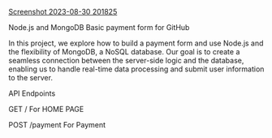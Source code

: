 

[Screenshot 2023-08-30 201825](https://github.com/abhradippaul/Payment_Form_Backend/assets/111123303/80e4b9d7-452f-4f13-88bc-fb770f59c986)


Node.js and MongoDB Basic payment form for GitHub

In this project, we explore how to build a payment form and use Node.js and the flexibility of MongoDB, a NoSQL database. Our goal is to create a seamless connection between the server-side logic and the database, enabling us to handle real-time data processing and submit user information to the server.

API Endpoints

GET / For HOME PAGE

POST /payment For Payment 
